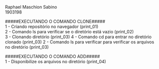 Raphael Maschion Sabino  
1903198  


#####EXECUTANDO O COMANDO CLONE#####  
1 - Criando repositório no navegador (print_01)  
2 - Comando ls para verificar se o diretório está vazio (print_02)  
3 - Clonando diretório (print_03)
4 - Comando cd para entrar no diretório clonado (print_03)
2 - Comando ls para verificar para verificar os arquivos no diretório (print_03)  

#####EXECUTANDO O COMANDO ADD#####  
1 - Disponibilize os arquivos no diretório (print_04)
